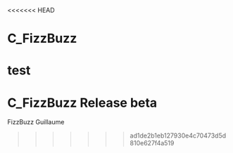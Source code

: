 <<<<<<< HEAD
# C_FizzBuzz
test
=======
# C_FizzBuzz Release beta
FizzBuzz Guillaume
>>>>>>> ad1de2b1eb127930e4c70473d5d810e627f4a519
